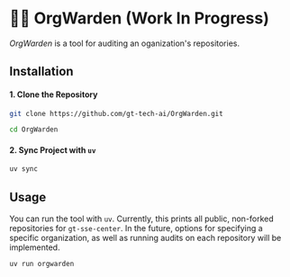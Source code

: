 # 👮‍♀️ OrgWarden (Work In Progress)

*OrgWarden* is a tool for auditing an oganization's repositories.


## Installation

#### 1. Clone the Repository
```bash
git clone https://github.com/gt-tech-ai/OrgWarden.git

cd OrgWarden
```

#### 2. Sync Project with `uv`
```bash
uv sync
```

## Usage
You can run the tool with `uv`. Currently, this prints all public, non-forked repositories for `gt-sse-center`. In the future, options for specifying a specific organization, as well as running audits on each repository will be implemented.

```bash
uv run orgwarden
```
